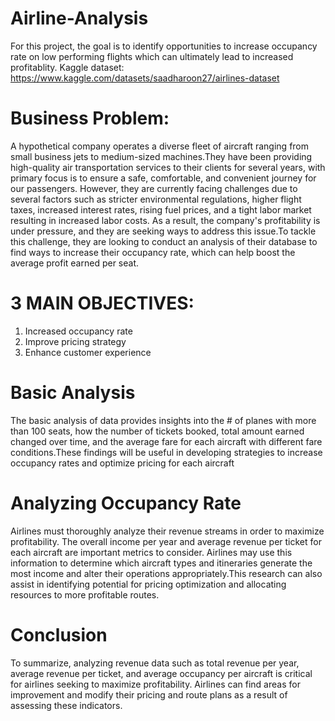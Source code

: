 # Airline-Analysis
For this project, the goal is to identify opportunities to increase occupancy rate on low performing flights which can ultimately lead to increased profitablity.
Kaggle dataset: https://www.kaggle.com/datasets/saadharoon27/airlines-dataset
# Business Problem:
A hypothetical company operates a diverse fleet of aircraft ranging from small business jets to medium-sized machines.They have been providing high-quality air transportation services to their clients for several years, with primary focus is to ensure a safe, comfortable, and convenient journey for our passengers. However, they are currently facing challenges due to several factors such as stricter environmental regulations, higher flight taxes, increased interest rates, rising fuel prices, and a tight labor market resulting in increased labor costs. As a result, the company's profitability is under pressure, and they are seeking ways to address this issue.To tackle this challenge, they are looking to conduct an analysis of their database to find ways to increase their occupancy rate, which can help boost the average profit earned per seat.
# 3 MAIN OBJECTIVES:
1. Increased occupancy rate
2. Improve pricing strategy
3. Enhance customer experience
# Basic Analysis
The basic analysis of data provides insights into the # of planes with more than 100 seats, how the number of tickets booked, total amount earned changed over time, and the average fare for each aircraft with different fare conditions.These findings will be useful in developing strategies to increase occupancy rates and optimize pricing for each aircraft
# Analyzing Occupancy Rate
Airlines must thoroughly analyze their revenue streams in order to maximize profitability. The overall income per year and average revenue per ticket for each aircraft are important metrics to consider. Airlines may use this information to determine which aircraft types and itineraries generate the most income and alter their operations appropriately.This research can also assist in identifying potential for pricing optimization and allocating resources to more profitable routes.
# Conclusion
To summarize, analyzing revenue data such as total revenue per year, average revenue per ticket, and average occupancy per aircraft is critical for airlines seeking to maximize profitability. Airlines can find areas for improvement and modify their pricing and route plans as a result of assessing these indicators.

